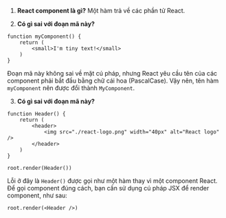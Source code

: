 1. **React component là gì?**
Một hàm trả về các phần tử React.

2. **Có gì sai với đoạn mã này?**
```
function myComponent() {
    return (
        <small>I'm tiny text!</small>
    )
}
```
Đoạn mã này không sai về mặt cú pháp, nhưng React yêu cầu tên của các component phải bắt đầu bằng chữ cái hoa (PascalCase). Vậy nên, tên hàm `myComponent` nên được đổi thành `MyComponent`.

3. **Có gì sai với đoạn mã này?**
```
function Header() {
    return (
        <header>
            <img src="./react-logo.png" width="40px" alt="React logo" />
        </header>
    )
}

root.render(Header())
```
Lỗi ở đây là `Header()` được gọi như một hàm thay vì một component React. Để gọi component đúng cách, bạn cần sử dụng cú pháp JSX để render component, như sau: 

```
root.render(<Header />)
```